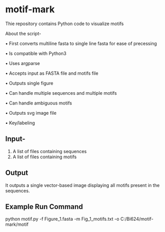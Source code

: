 # motif-mark
Thie repository contains Python code to visualize motifs

About the script-

• First converts multiline fasta to single line fasta for ease of precessing

• Is compatible with Python3

• Uses argparse

• Accepts input as FASTA file and motifs file

• Outputs single figure

• Can handle multiple sequences and multiple motifs

• Can handle ambiguous motifs 

• Outputs svg image file

• Key/labeling


## Input-

1. A list of files containing sequences
2. A list of files containing motifs

## Output
It outputs a single vector-based image displaying all motifs present in the sequences.

## Example Run Command

python motif.py -f Figure_1.fasta -m Fig_1_motifs.txt -o C:/Bi624/motif-mark/motif
